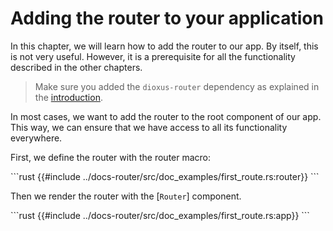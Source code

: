 # Adding the router to your application

In this chapter, we will learn how to add the router to our app. By itself, this
is not very useful. However, it is a prerequisite for all the functionality
described in the other chapters.

> Make sure you added the `dioxus-router` dependency as explained in the
> [introduction](../index.md).

In most cases, we want to add the router to the root component of our app. This
way, we can ensure that we have access to all its functionality everywhere.

First, we define the router with the router macro:

\```rust
{{#include ../docs-router/src/doc_examples/first_route.rs:router}}
\```

Then we render the router with the [`Router`] component.

\```rust
{{#include ../docs-router/src/doc_examples/first_route.rs:app}}
\```
